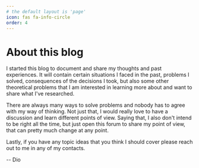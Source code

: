 ```yaml
---
# the default layout is 'page'
icon: fas fa-info-circle
order: 4
---
```

# About this blog

I started this blog to document and share my thoughts and past experiences. It will contain certain situations I faced in the past, problems I solved, consequences of the decisions I took, but also some other theoretical problems that I am interested in learning more about and want to share what I've researched.

There are always many ways to solve problems and nobody has to agree with my way of thinking. Not just that, I would really love to have a discussion and learn different points of view. Saying that, I also don't intend to be right all the time, but just open this forum to share my point of view, that can pretty much change at any point.

Lastly, if you have any topic ideas that you think I should cover please reach out to me in any of my contacts.

-- Dio